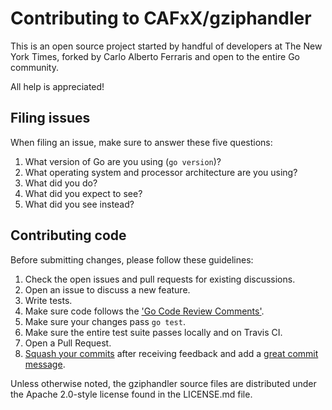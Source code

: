 # Contributing to CAFxX/gziphandler

This is an open source project started by handful of developers at The New York Times, forked by Carlo Alberto Ferraris and open to the entire Go community.

All help is appreciated!

## Filing issues

When filing an issue, make sure to answer these five questions:

1. What version of Go are you using (`go version`)?
2. What operating system and processor architecture are you using?
3. What did you do?
4. What did you expect to see?
5. What did you see instead?

## Contributing code

Before submitting changes, please follow these guidelines:

1. Check the open issues and pull requests for existing discussions.
2. Open an issue to discuss a new feature.
3. Write tests.
4. Make sure code follows the ['Go Code Review Comments'](https://github.com/golang/go/wiki/CodeReviewComments).
5. Make sure your changes pass `go test`.
6. Make sure the entire test suite passes locally and on Travis CI.
7. Open a Pull Request.
8. [Squash your commits](http://gitready.com/advanced/2009/02/10/squashing-commits-with-rebase.html) after receiving feedback and add a [great commit message](http://tbaggery.com/2008/04/19/a-note-about-git-commit-messages.html).

Unless otherwise noted, the gziphandler source files are distributed under the Apache 2.0-style license found in the LICENSE.md file.
